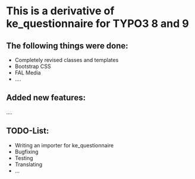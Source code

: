 
This is a derivative of ke_questionnaire for TYPO3 8 and 9
=======================================================


## The following things were done:
- Completely revised classes and templates
- Bootstrap CSS
- FAL Media
- ....


## Added new features: 
....

## TODO-List:
- Writing an importer for ke_questionnaire
- Bugfixing
- Testing
- Translating
- ...





